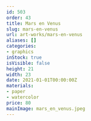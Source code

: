 ```yaml
---
id: 503
order: 43
title: Mars en Venus
slug: mars-en-venus
url: art-works/mars-en-venus
aliases: []
categories:
- graphics
inStock: true
isVisible: false
height: 21
width: 23
date: 2021-01-01T00:00:00Z
materials:
- paper
- watercolor
price: 80
mainImage: mars_en_venus.jpeg
---
```


